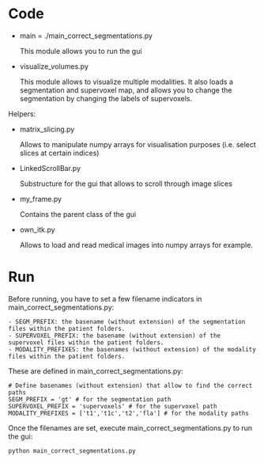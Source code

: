 # Code

- main = ./main_correct_segmentations.py
    
    This module allows you to run the gui
   
- visualize_volumes.py

    This module allows to visualize multiple modalities. It also loads a segmentation and supervoxel map, and allows you to change the segmentation by changing the labels of supervoxels.
   
Helpers:

- matrix_slicing.py

    Allows to manipulate numpy arrays for visualisation purposes (i.e. select slices at certain indices)
    
- LinkedScrollBar.py

     Substructure for the gui that allows to scroll through image slices
     
- my_frame.py

     Contains the parent class of the gui
     
- own_itk.py

     Allows to load and read medical images into numpy arrays for example.

# Run

Before running, you have to set a few filename indicators in main_correct_segmentations.py:

    - SEGM_PREFIX: the basename (without extension) of the segmentation files within the patient folders.
    - SUPERVOXEL_PREFIX: the basename (without extension) of the supervoxel files within the patient folders.
    - MODALITY_PREFIXES: the basenames (without extension) of the modality files within the patient folders.
    
These are defined in main_correct_segmentations.py:
    
~~~~
# Define basenames (without extension) that allow to find the correct paths
SEGM_PREFIX = 'gt' # for the segmentation path
SUPERVOXEL_PREFIX = 'supervoxels' # for the supervoxel path
MODALITY_PREFIXES = ['t1','t1c','t2','fla'] # for the modality paths
~~~~

Once the filenames are set, execute main_correct_segmentations.py to run the gui:

~~~~
python main_correct_segmentations.py
~~~~